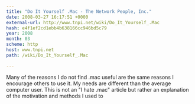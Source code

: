 ```yaml
---
title: "Do It Yourself .Mac - The Network People, Inc."
date: 2008-03-27 16:17:51 +0000
external-url: http://www.tnpi.net/wiki/Do_It_Yourself_.Mac
hash: e4f1ef2cd1ebb4b638166cc946bd5c79
year: 2008
month: 03
scheme: http
host: www.tnpi.net
path: /wiki/Do_It_Yourself_.Mac

---
```


Many of the reasons I do not find .mac useful are the same reasons I encourage others to use it. My needs are different than the average computer user. This is not an "I hate .mac" article but rather an explanation of the motivation and methods I used to
